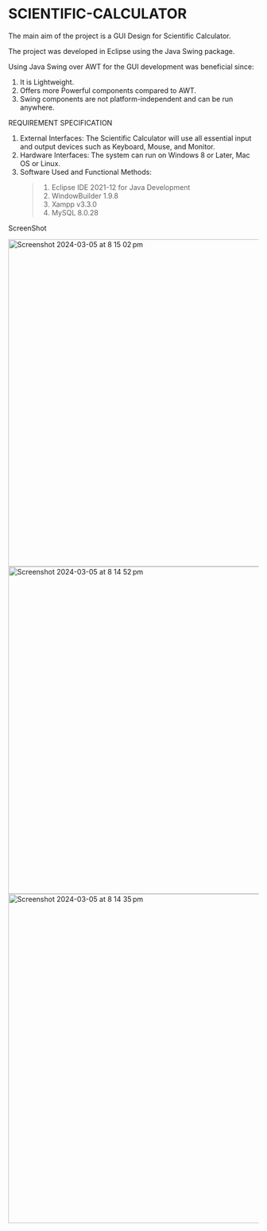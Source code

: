 # SCIENTIFIC-CALCULATOR

The main aim of the project is a GUI Design for Scientific Calculator.

The project was developed in Eclipse using the Java Swing package.

Using Java Swing over AWT for the GUI development was beneficial since:
  1. It is Lightweight.
  2. Offers more Powerful components compared to AWT.
  3. Swing components are not platform-independent and can be run anywhere.

REQUIREMENT SPECIFICATION
  1. External Interfaces:
      The Scientific Calculator will use all essential input and output devices such as Keyboard, Mouse, and Monitor.
  2. Hardware Interfaces:
      The system can run on Windows 8 or Later, Mac OS or Linux.
  3. Software Used and Functional Methods:
     > 1. Eclipse IDE 2021-12 for Java Development
     > 2. WindowBuilder 1.9.8
     > 3. Xampp v3.3.0
     > 4. MySQL 8.0.28


ScreenShot


<img width="659" alt="Screenshot 2024-03-05 at 8 15 02 pm" src="https://github.com/AllwynSolomon/SCIENTIFIC-CALCULATOR/assets/100484472/5241ab9a-6746-40c4-851a-432509cba88e">
<img width="659" alt="Screenshot 2024-03-05 at 8 14 52 pm" src="https://github.com/AllwynSolomon/SCIENTIFIC-CALCULATOR/assets/100484472/2d8bc642-b795-4801-ab3b-cf7b86023d45">
<img width="663" alt="Screenshot 2024-03-05 at 8 14 35 pm" src="https://github.com/AllwynSolomon/SCIENTIFIC-CALCULATOR/assets/100484472/3a0bbcbd-bc84-4253-87df-b320111c2d6f">
